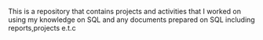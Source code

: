 This is a repository that contains projects and activities that I worked on using my knowledge on SQL and any documents prepared on SQL including reports,projects e.t.c

